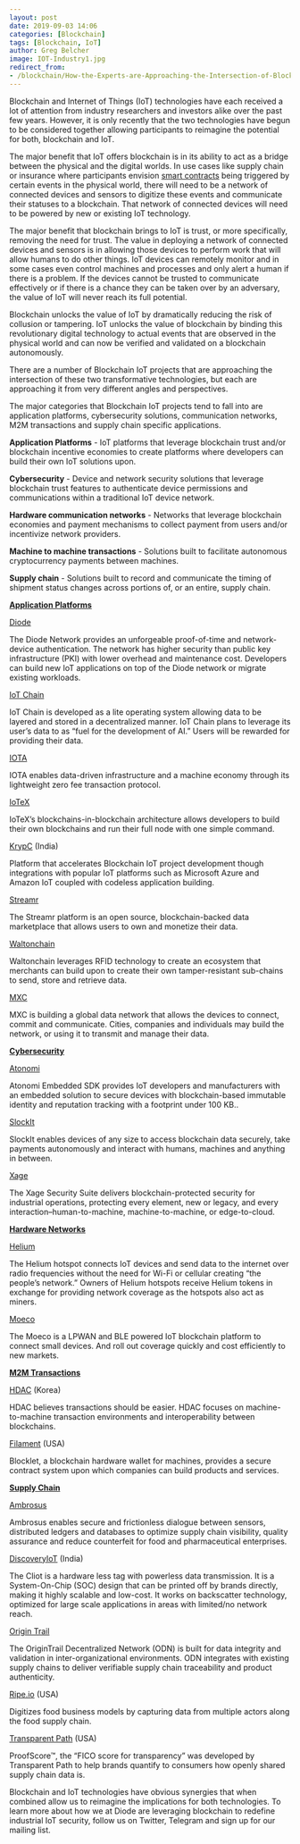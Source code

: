 ```yaml
---
layout: post
date: 2019-09-03 14:06
categories: [Blockchain]
tags: [Blockchain, IoT]
author: Greg Belcher
image: IOT-Industry1.jpg
redirect_from:
- /blockchain/How-the-Experts-are-Approaching-the-Intersection-of-Blockchain-and-IoT-19246/
---
```


Blockchain and Internet of Things (IoT) technologies have each received a lot of attention from industry researchers and investors alike over the past few years. However, it is only recently that the two technologies have begun to be considered together allowing participants to reimagine the potential for both, blockchain and IoT.

The major benefit that IoT offers blockchain is in its ability to act as a bridge between the physical and the digital worlds. In use cases like supply chain or insurance where participants envision [smart contracts](https://www.the-digital-insurer.com/blockchain-and-smart-contracts-for-insurance-is-the-technology-mature-enough/) being triggered by certain events in the physical world, there will need to be a network of connected devices and sensors to digitize these events and communicate their statuses to a blockchain. That network of connected devices will need to be powered by new or existing IoT technology.

The major benefit that blockchain brings to IoT is trust, or more specifically, removing the need for trust. The value in deploying a network of connected devices and sensors is in allowing those devices to perform work that will allow humans to do other things. IoT devices can remotely monitor and in some cases even control machines and processes and only alert a human if there is a problem. If the devices cannot be trusted to communicate effectively or if there is a chance they can be taken over by an adversary, the value of IoT will never reach its full potential.

Blockchain unlocks the value of IoT by dramatically reducing the risk of collusion or tampering. IoT unlocks the value of blockchain by binding this revolutionary digital technology to actual events that are observed in the physical world and can now be verified and validated on a blockchain autonomously.

There are a number of Blockchain IoT projects that are approaching the intersection of these two transformative technologies, but each are approaching it from very different angles and perspectives.

The major categories that Blockchain IoT projects tend to fall into are application platforms, cybersecurity solutions, communication networks, M2M transactions and supply chain specific applications.

**Application Platforms** - IoT platforms that leverage blockchain trust and/or blockchain incentive economies to create platforms where developers can build their own IoT solutions upon.

**Cybersecurity** - Device and network security solutions that leverage blockchain trust features to authenticate device permissions and communications within a traditional IoT device network.

**Hardware communication networks** - Networks that leverage blockchain economies and payment mechanisms to collect payment from users and/or incentivize network providers.

**Machine to machine transactions** - Solutions built to facilitate autonomous cryptocurrency payments between machines.

**Supply chain** - Solutions built to record and communicate the timing of shipment status changes across portions of, or an entire, supply chain.

**<span style="text-decoration:underline;">Application Platforms</span>**

[Diode](https://diode.io/)

The Diode Network provides an unforgeable proof-of-time and network-device authentication. The network has higher security than public key infrastructure (PKI) with lower overhead and maintenance cost. Developers can build new IoT applications on top of the Diode network or migrate existing workloads.

[IoT Chain](https://iotchain.io/)

IoT Chain is developed as a lite operating system allowing data to be layered and stored in a decentralized manner. IoT Chain plans to leverage its user’s data to as “fuel for the development of AI.” Users will be rewarded for providing their data.

[IOTA](https://www.iota.org/)

IOTA enables data-driven infrastructure and a machine economy through its lightweight zero fee transaction protocol.

[IoTeX](https://www.iotex.io/)

IoTeX’s blockchains-in-blockchain architecture allows developers to build their own blockchains and run their full node with one simple command.

[KrypC](https://krypc.com/platform/) (India)

Platform that accelerates Blockchain IoT project development though integrations with popular IoT platforms such as Microsoft Azure and Amazon IoT coupled with codeless application building.

[Streamr](https://www.streamr.com/)

The Streamr platform is an open source, blockchain-backed data marketplace that allows users to own and monetize their data.

[Waltonchain](https://www.waltonchain.org/en/)

Waltonchain leverages RFID technology to create an ecosystem that merchants can build upon to create their own tamper-resistant sub-chains to send, store and retrieve data.

[MXC](https://www.mxc.org/)

MXC is building a global data network that allows the devices to connect, commit and communicate. Cities, companies and individuals may build the network, or using it to transmit and manage their data.

**<span style="text-decoration:underline;">Cybersecurity</span>**

[Atonomi](https://atonomi.io/)

Atonomi Embedded SDK provides IoT developers and manufacturers with an embedded solution to secure devices with blockchain-based immutable identity and reputation tracking with a footprint under 100 KB..

[SlockIt](https://slock.it/)

SlockIt enables devices of any size to access blockchain data securely, take payments autonomously and interact with humans, machines and anything in between.

[Xage](https://xage.com/)

The Xage Security Suite delivers blockchain-protected security for industrial operations, protecting every element, new or legacy, and every interaction–human-to-machine, machine-to-machine, or edge-to-cloud.

**<span style="text-decoration:underline;">Hardware Networks</span>**

[Helium](https://www.helium.com/)

The Helium hotspot connects IoT devices and send data to the internet over radio frequencies without the need for Wi-Fi or cellular creating “the people’s network.” Owners of Helium hotspots receive Helium tokens in exchange for providing network coverage as the hotspots also act as miners.

[Moeco](https://moeco.io/)

The Moeco is a LPWAN and BLE powered IoT blockchain platform to connect small devices. And roll out coverage quickly and cost efficiently to new markets.

**<span style="text-decoration:underline;">M2M Transactions</span>**

[HDAC](https://www.hdactech.com/en/Company/company.do) (Korea)

HDAC believes transactions should be easier. HDAC focuses on machine-to-machine transaction environments and interoperability between blockchains.

[Filament](https://filament.com/) (USA)

Blocklet, a blockchain hardware wallet for machines, provides a secure contract system upon which companies can build products and services.

**<span style="text-decoration:underline;">Supply Chain</span>**

[Ambrosus](https://ambrosus.com/)

Ambrosus enables secure and frictionless dialogue between sensors, distributed ledgers and databases to optimize supply chain visibility, quality assurance and reduce counterfeit for food and pharmaceutical enterprises.

[DiscoveryIoT](https://discoveryiot.com/) (India)

The Cliot is a hardware less tag with powerless data transmission. It is a System-On-Chip (SOC) design that can be printed off by brands directly, making it highly scalable and low-cost. It works on backscatter technology, optimized for large scale applications in areas with limited/no network reach.

[Origin Trail](https://origintrail.io/)

The OriginTrail Decentralized Network (ODN) is built for data integrity and validation in inter-organizational environments. ODN integrates with existing supply chains to deliver verifiable supply chain traceability and product authenticity.

[Ripe.io](https://www.ripe.io/) (USA)

Digitizes food business models by capturing data from multiple actors along the food supply chain.

[Transparent Path](http://xparent.io/about/the-team/) (USA)

ProofScore™, the “FICO score for transparency” was developed by Transparent Path to help brands quantify to consumers how openly shared supply chain data is.

Blockchain and IoT technologies have obvious synergies that when combined allow us to reimagine the implications for both technologies. To learn more about how we at Diode are leveraging blockchain to redefine industrial IoT security, follow us on Twitter, Telegram and sign up for our mailing list.